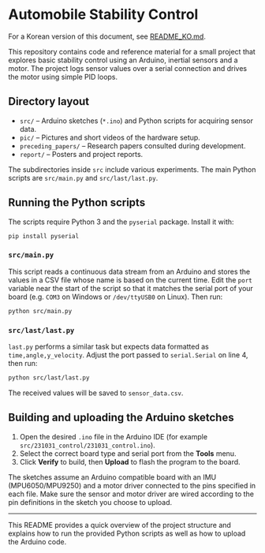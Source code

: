 # Automobile Stability Control

For a Korean version of this document, see [README_KO.md](README_KO.md).

This repository contains code and reference material for a small project that explores
basic stability control using an Arduino, inertial sensors and a motor.  The project logs
sensor values over a serial connection and drives the motor using simple PID loops.

## Directory layout

- `src/` – Arduino sketches (`*.ino`) and Python scripts for acquiring sensor data.
- `pic/` – Pictures and short videos of the hardware setup.
- `preceding_papers/` – Research papers consulted during development.
- `report/` – Posters and project reports.

The subdirectories inside `src` include various experiments.  The main Python scripts
are `src/main.py` and `src/last/last.py`.

## Running the Python scripts

The scripts require Python 3 and the `pyserial` package.  Install it with:

```bash
pip install pyserial
```

### `src/main.py`

This script reads a continuous data stream from an Arduino and stores the values in a
CSV file whose name is based on the current time.  Edit the `port` variable near the
start of the script so that it matches the serial port of your board (e.g. `COM3` on
Windows or `/dev/ttyUSB0` on Linux).  Then run:

```bash
python src/main.py
```

### `src/last/last.py`

`last.py` performs a similar task but expects data formatted as `time,angle,y_velocity`.
Adjust the port passed to `serial.Serial` on line 4, then run:

```bash
python src/last/last.py
```

The received values will be saved to `sensor_data.csv`.

## Building and uploading the Arduino sketches

1. Open the desired `.ino` file in the Arduino IDE (for example
   `src/231031_control/231031_control.ino`).
2. Select the correct board type and serial port from the **Tools** menu.
3. Click **Verify** to build, then **Upload** to flash the program to the board.

The sketches assume an Arduino compatible board with an IMU (MPU6050/MPU9250) and a
motor driver connected to the pins specified in each file.
Make sure the sensor and motor driver are wired according to the pin definitions in the
sketch you choose to upload.

---

This README provides a quick overview of the project structure and explains how to run
the provided Python scripts as well as how to upload the Arduino code.
